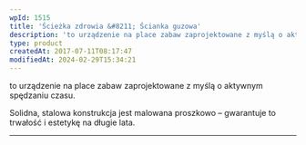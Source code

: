 ```yaml
---
wpId: 1515
title: 'Ścieżka zdrowia &#8211; Ścianka guzowa'
description: 'to urządzenie na place zabaw zaprojektowane z myślą o aktywnym spędzaniu czasu. Solidna, stalowa konstrukcja jest malowana proszkowo – gwarantuje to trwałość i estetykę na długie lata.'
type: product
createdAt: 2017-07-11T08:17:47
modifiedAt: 2024-02-29T15:34:21
---
```



to urządzenie na place zabaw zaprojektowane z myślą o aktywnym spędzaniu czasu.

Solidna, stalowa konstrukcja jest malowana proszkowo – gwarantuje to trwałość i estetykę na długie lata.

* * *